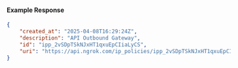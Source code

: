 <!-- Code generated for API Clients. DO NOT EDIT. -->

#### Example Response

```json
{
	"created_at": "2025-04-08T16:29:24Z",
	"description": "API Outbound Gateway",
	"id": "ipp_2vSDpTSkNJxHT1qxuEpCIiaLyCS",
	"uri": "https://api.ngrok.com/ip_policies/ipp_2vSDpTSkNJxHT1qxuEpCIiaLyCS"
}
```
